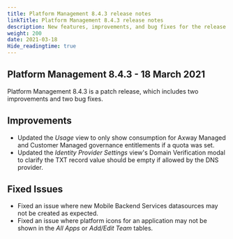 ```yaml
---
title: Platform Management 8.4.3 release notes
linkTitle: Platform Management 8.4.3 release notes
description: New features, improvements, and bug fixes for the release.
weight: 200
date: 2021-03-18
Hide_readingtime: true
---
```


## Platform Management 8.4.3 - 18 March 2021

Platform Management 8.4.3 is a patch release, which includes two improvements and two bug fixes.

## Improvements

* Updated the _Usage_ view to only show consumption for Axway Managed and Customer Managed governance entitlements if a quota was set.
* Updated the _Identity Provider Settings_ view's Domain Verification modal to clarify the TXT record value should be empty if allowed by the DNS provider.

## Fixed Issues

* Fixed an issue where new Mobile Backend Services datasources may not be created as expected.
* Fixed an issue where platform icons for an application may not be shown in the _All Apps_ or _Add/Edit Team_ tables.
